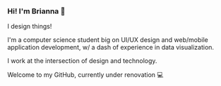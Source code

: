 ### Hi! I'm Brianna 👋

I design things!

I'm a computer science student big on UI/UX design and web/mobile application development, w/ a dash of experience in data visualization. 

I work at the intersection of design and technology.

Welcome to my GitHub, currently under renovation 💻
<!--
**briannachan3/briannachan3** is a ✨ _special_ ✨ repository because its `README.md` (this file) appears on your GitHub profile.

Here are some ideas to get you started:

- 🔭 I’m currently working on ...
- 🌱 I’m currently learning ...
- 👯 I’m looking to collaborate on ...
- 🤔 I’m looking for help with ...
- 💬 Ask me about ...
- 📫 How to reach me: ...
- 😄 Pronouns: ...
- ⚡ Fun fact: ...
-->
